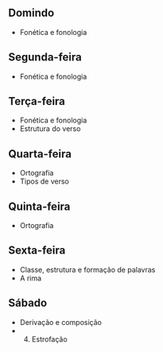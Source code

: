 ## Domindo
- Fonética e fonologia  

## Segunda-feira
- Fonética e fonologia  

## Terça-feira
- Fonética e fonologia  
- Estrutura do verso  

## Quarta-feira
- Ortografia  
- Tipos de verso  

## Quinta-feira
- Ortografia  

## Sexta-feira
- Classe, estrutura e formação de palavras  
- A rima  

## Sábado
- Derivação e composição  
- 04. Estrofação  